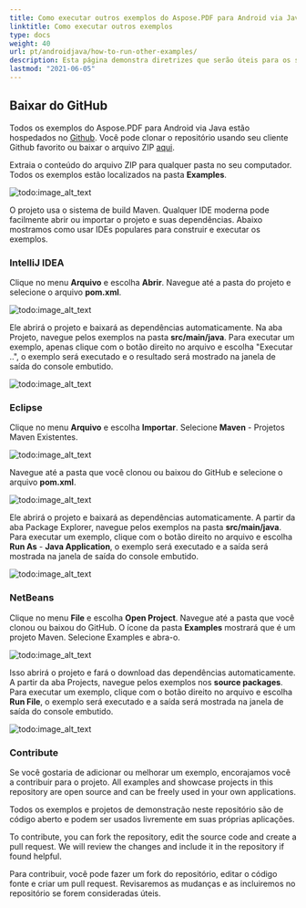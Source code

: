 ```yaml
---  
title: Como executar outros exemplos do Aspose.PDF para Android via Java  
linktitle: Como executar outros exemplos  
type: docs  
weight: 40  
url: pt/androidjava/how-to-run-other-examples/  
description: Esta página demonstra diretrizes que serão úteis para os seguintes requisitos antes de baixar e executar os exemplos.  
lastmod: "2021-06-05"  
---
```


## Baixar do GitHub

Todos os exemplos do Aspose.PDF para Android via Java estão hospedados no [Github](https://github.com/aspose-pdf/Aspose.PDF-for-Java). Você pode clonar o repositório usando seu cliente Github favorito ou baixar o arquivo ZIP [aqui](https://github.com/aspose-pdf/Aspose.PDF-for-Java/archive/master.zip).

Extraia o conteúdo do arquivo ZIP para qualquer pasta no seu computador. Todos os exemplos estão localizados na pasta **Examples**.

![todo:image_alt_text](how-to-run-the-examples_1.png)

O projeto usa o sistema de build Maven.
 Qualquer IDE moderna pode facilmente abrir ou importar o projeto e suas dependências. Abaixo mostramos como usar IDEs populares para construir e executar os exemplos.

### IntelliJ IDEA

Clique no menu **Arquivo** e escolha **Abrir**. Navegue até a pasta do projeto e selecione o arquivo **pom.xml**.

![todo:image_alt_text](how-to-run-the-examples_2.png)

Ele abrirá o projeto e baixará as dependências automaticamente. Na aba Projeto, navegue pelos exemplos na pasta **src/main/java**. Para executar um exemplo, apenas clique com o botão direito no arquivo e escolha "Executar ..", o exemplo será executado e o resultado será mostrado na janela de saída do console embutido.

![todo:image_alt_text](how-to-run-the-examples_3.png)

### Eclipse

Clique no menu **Arquivo** e escolha **Importar**. Selecione **Maven** - Projetos Maven Existentes.

![todo:image_alt_text](how-to-run-the-examples_4.png)

Navegue até a pasta que você clonou ou baixou do GitHub e selecione o arquivo **pom.xml**.

![todo:image_alt_text](how-to-run-the-examples_5.png)

Ele abrirá o projeto e baixará as dependências automaticamente. A partir da aba Package Explorer, navegue pelos exemplos na pasta **src/main/java**. Para executar um exemplo, clique com o botão direito no arquivo e escolha **Run As** - **Java Application**, o exemplo será executado e a saída será mostrada na janela de saída do console embutido.

![todo:image_alt_text](how-to-run-the-examples_6.png)

### NetBeans

Clique no menu **File** e escolha **Open Project**. Navegue até a pasta que você clonou ou baixou do GitHub. O ícone da pasta **Examples** mostrará que é um projeto Maven. Selecione Examples e abra-o.

![todo:image_alt_text](how-to-run-the-examples_7.png)

Isso abrirá o projeto e fará o download das dependências automaticamente. A partir da aba Projects, navegue pelos exemplos nos **source packages**. Para executar um exemplo, clique com o botão direito no arquivo e escolha **Run File**, o exemplo será executado e a saída será mostrada na janela de saída do console embutido.

![todo:image_alt_text](how-to-run-the-examples_8.png)

### Contribute

Se você gostaria de adicionar ou melhorar um exemplo, encorajamos você a contribuir para o projeto. All examples and showcase projects in this repository are open source and can be freely used in your own applications.

Todos os exemplos e projetos de demonstração neste repositório são de código aberto e podem ser usados livremente em suas próprias aplicações.

To contribute, you can fork the repository, edit the source code and create a pull request. We will review the changes and include it in the repository if found helpful.

Para contribuir, você pode fazer um fork do repositório, editar o código fonte e criar um pull request. Revisaremos as mudanças e as incluiremos no repositório se forem consideradas úteis.